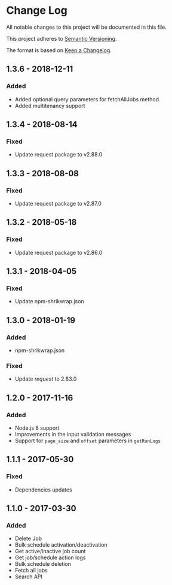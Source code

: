 # Change Log
All notable changes to this project will be documented in this file.

This project adheres to [Semantic Versioning](http://semver.org/).

The format is based on [Keep a Changelog](http://keepachangelog.com/).

## 1.3.6 - 2018-12-11

### Added
- Added optional query parameters for fetchAllJobs method.
- Added multitenancy support

## 1.3.4 - 2018-08-14

### Fixed
- Update request package to v2.88.0

## 1.3.3 - 2018-08-08

### Fixed
- Update request package to v2.87.0

## 1.3.2 - 2018-05-18

### Fixed
- Update request package to v2.86.0

## 1.3.1 - 2018-04-05

### Fixed
- Update npm-shrikwrap.json

## 1.3.0 - 2018-01-19

### Added
- npm-shrikwrap.json

### Fixed
- Update *request* to 2.83.0

## 1.2.0 - 2017-11-16

### Added
- Node.js 8 support
- Improvements in the input validation messages
- Support for `page_size` and `offset` parameters in `getRunLogs`

## 1.1.1 - 2017-05-30

### Fixed
- Dependencies updates

## 1.1.0 - 2017-03-30

### Added
- Delete Job
- Bulk schedule activation/deactivation
- Get active/inactive job count
- Get job/schedule action logs
- Bulk schedule deletion
- Fetch all jobs
- Search API
